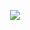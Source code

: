 <p align="center">
   <img src="https://github-readme-stats.vercel.app/api?username=art5507&show_icons=true&bg_color=005151&border_color=00a3a3&text_color=ffffff&title_color=ffffff&icon_color=ffffff" />
</p>
